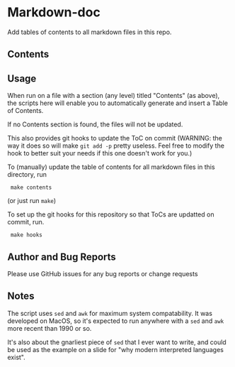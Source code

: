 # Markdown-doc

Add tables of contents to all markdown files in this repo.

## Contents

## Usage

When run on a file with a section (any level) titled "Contents" (as above), the scripts here will enable you to automatically generate and insert a Table of Contents.

If no Contents section is found, the files will not be updated.

This also provides git hooks to update the ToC on commit (WARNING:  the way it does so will make `git add -p` pretty useless.  Feel free to modify the hook to better suit your needs if this 
one doesn't work for you.)

To (manually) update the table of contents for all markdown files in this directory, run

     make contents

(or just run `make`)

To set up the git hooks for this repository so that ToCs are updatted on commit, run.

     make hooks

## Author and Bug Reports

Please use GitHub issues for any bug reports or change requests

## Notes

The script uses `sed` and `awk` for maximum system compatability.  It was developed on MacOS, so it's expected to run anywhere with a `sed` and `awk` more recent than 1990 or so.

It's also about the gnarliest piece of `sed` that I ever want to write, and could be used as the example on a slide for "why modern interpreted languages exist".
